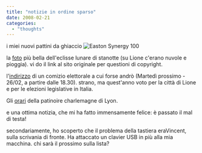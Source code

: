 ```yaml
---
title: "notizie in ordine sparso"
date: 2008-02-21
categories: 
  - "thoughts"
---
```


i miei nuovi pattini da ghiaccio ![Easton Synergy 100](images/syn100ihs.jpg)

la [foto](http://wvs.topleftpixel.com/08/02/21/  "eclissi lunare - 36 clips") più bella dell'eclisse lunare di stanotte (su Lione c'erano nuvole e pioggia). vi do il link al sito originale per questioni di copyright.

l'[indirizzo](http://maps.google.fr/maps?f=q&hl=fr&geocode=&q=8,rue+de+la+madeleine+69007+lyon&sll=47.15984,2.988281&sspn=10.92251,20.566406&ie=UTF8&t=h&z=16) di un comizio elettorale a cui forse andrò (Martedì prossimo - 26/02, a partire dalle 18.30). strano, ma quest'anno voto per la città di Lione e per le elezioni legislative in Italia.

Gli [orari](http://www.lyon.fr/vdl/sections/fr/sports_loisirs/patinoires/entite?entiteId=1473) della patinoire charlemagne di Lyon.

e una ottima notizia, che mi ha fatto immensamente felice: è passato il mal di testa!

secondariamente, ho scoperto che il problema della tastiera eraVincent, sulla scrivania di fronte. Ha attaccato un clavier USB in più alla mia macchina. chi sarà il prossimo sulla lista?
